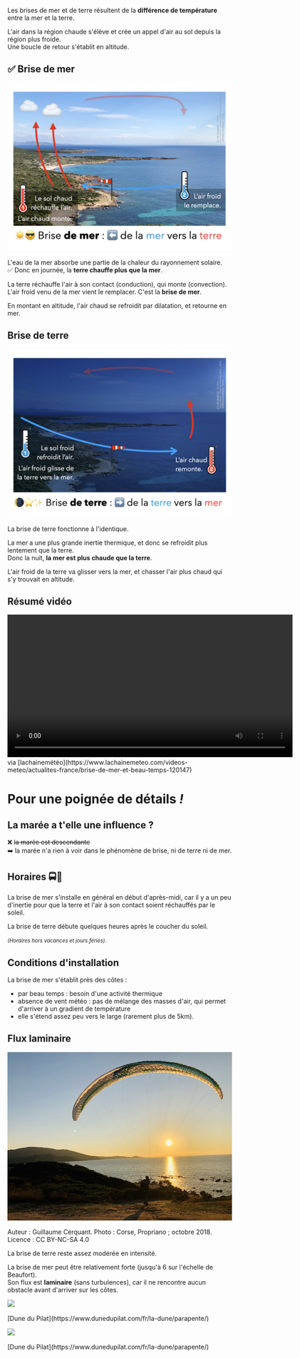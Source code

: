 <!--
A87V (similar: A88V)
Par beau temps, la brise de mer souffle lorsque :
-->

Les brises de mer et de terre résultent de la **différence de température** entre la mer et la terre.  

L'air dans la région chaude s'élève et crée un appel d'air au sol depuis la région plus froide.  
Une boucle de retour s'établit en altitude.


## ✅ Brise de mer
![](brise-mer.jpeg)

L'eau de la mer absorbe une partie de la chaleur du rayonnement solaire.  
✅ Donc en journée, la **terre chauffe plus que la mer**.  

La terre réchauffe l'air à son contact (conduction), qui monte (convection).  
L'air froid venu de la mer vient le remplacer. C'est la **brise de mer**.

En montant en altitude, l'air chaud se refroidit par dilatation, et retourne en mer.

## Brise de terre

![](brise-terre.jpeg)

La brise de terre fonctionne à l'identique.  

La mer a une plus grande inertie thermique, et donc se refroidit plus lentement que la terre.  
Donc la nuit, **la mer est plus chaude que la terre**.

L'air froid de la terre va glisser vers la mer, et chasser l'air plus chaud qui s'y trouvait en altitude.


## Résumé vidéo

<video controls="" width="640">
<source src="https://static1.mclcm.net/images/publicator_2009/videotheque/publie/lcm_episodique/web/2013/06/ACTU_20130625_18H_BRISE_H264.mp4?ts=20130625180000" type="video/mp4">
Désolé, vous navigateur ne supporte pas le HTML5.
</video>

<figcaption>via [lachainemétéo](https://www.lachainemeteo.com/videos-meteo/actualites-france/brise-de-mer-et-beau-temps-120147)</figcaption>
    
    

# Pour une poignée de détails <i>!</i>

## La marée a t'elle une influence ?

❌ <strike>la marée est descendante</strike>  
➡️ la marée n'a rien à voir dans le phénomène de brise, ni de terre ni de mer.

## Horaires 🚍🚏

La brise de mer s'installe en général en début d'après-midi, car il y a un peu d'inertie pour que la terre et l'air à son contact soient réchauffés par le soleil.

La brise de terre débute quelques heures après le coucher du soleil. 

*<small>(Horaires hors vacances et jours fériés).</small>*


## Conditions d'installation

La brise de mer s'établit près des côtes :

* par beau temps : besoin d'une activité thermique
* absence de vent météo : pas de mélange des masses d'air, qui permet d'arriver à un gradient de température
* elle s'étend assez peu vers le large (rarement plus de 5km).


## Flux laminaire

![](Propriano-Thierry.jpg)
<figcaption>Auteur : Guillaume Cerquant. Photo : Corse, Propriano ; octobre 2018. Licence : CC BY-NC-SA 4.0</figcaption>

La brise de terre reste assez modérée en intensité.

La brise de mer peut être relativement forte (jusqu'à 6 sur l'échelle de Beaufort).  
Son flux est **laminaire** (sans turbulences), car il ne rencontre aucun obstacle avant d'arriver sur les côtes.



![](https://image.jimcdn.com/app/cms/image/transf/none/path/sd0147b320ef483e2/image/if15400b6a184b4b5/version/1461786638/image.jpg)
<figcaption>[Dune du Pilat](https://www.dunedupilat.com/fr/la-dune/parapente/)</figcaption>

![](https://image.jimcdn.com/app/cms/image/transf/format=jpg/path/sd0147b320ef483e2/image/i117e8e18b2a36c99/version/1389273620/image.jpg)
<figcaption>[Dune du Pilat](https://www.dunedupilat.com/fr/la-dune/parapente/)</figcaption>
